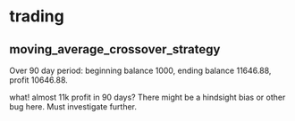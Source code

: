 # trading

## moving_average_crossover_strategy
Over 90 day period:
beginning balance 1000,
ending balance 11646.88,
profit 10646.88.

what! almost 11k profit in 90 days? There might be a hindsight bias or other bug here. Must investigate further.
